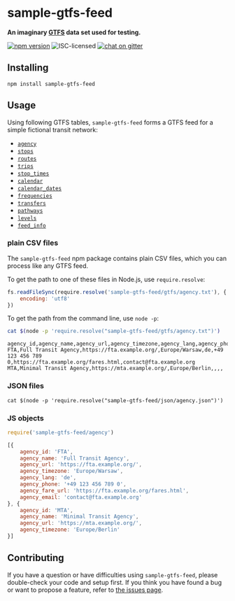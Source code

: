 # sample-gtfs-feed

**An imaginary [GTFS](https://developers.google.com/transit/gtfs/) data set used for testing.**

[![npm version](https://img.shields.io/npm/v/sample-gtfs-feed.svg)](https://www.npmjs.com/package/sample-gtfs-feed)
![ISC-licensed](https://img.shields.io/github/license/public-transport/sample-gtfs-feed.svg)
[![chat on gitter](https://badges.gitter.im/public-transport/Lobby.svg)](https://gitter.im/public-transport/Lobby)


## Installing

```shell
npm install sample-gtfs-feed
```


## Usage

Using following GTFS tables, `sample-gtfs-feed` forms a GTFS feed for a simple fictional transit network:

- [`agency`](https://developers.google.com/transit/gtfs/reference#agencytxt)
- [`stops`](https://developers.google.com/transit/gtfs/reference#stopstxt)
- [`routes`](https://developers.google.com/transit/gtfs/reference#routestxt)
- [`trips`](https://developers.google.com/transit/gtfs/reference#tripstxt)
- [`stop_times`](https://developers.google.com/transit/gtfs/reference#stop_timestxt)
- [`calendar`](https://developers.google.com/transit/gtfs/reference#calendartxt)
- [`calendar_dates`](https://developers.google.com/transit/gtfs/reference#calendar_datestxt)
- [`frequencies`](https://developers.google.com/transit/gtfs/reference#frequenciestxt)
- [`transfers`](https://developers.google.com/transit/gtfs/reference#transferstxt)
- [`pathways`](https://developers.google.com/transit/gtfs/reference#pathwaystxt)
- [`levels`](https://developers.google.com/transit/gtfs/reference#levelstxt)
- [`feed_info`](https://developers.google.com/transit/gtfs/reference#feed_infotxt)

### plain CSV files

The `sample-gtfs-feed` npm package contains plain CSV files, which you can process like any GTFS feed.

To get the path to one of these files in Node.js, use `require.resolve`:

```js
fs.readFileSync(require.resolve('sample-gtfs-feed/gtfs/agency.txt'), {
	encoding: 'utf8'
})
```

To get the path from the command line, use `node -p`:

```sh
cat $(node -p 'require.resolve("sample-gtfs-feed/gtfs/agency.txt")')
```

```csv
agency_id,agency_name,agency_url,agency_timezone,agency_lang,agency_phone,agency_fare_url,agency_email
FTA,Full Transit Agency,https://fta.example.org/,Europe/Warsaw,de,+49 123 456 789 0,https://fta.example.org/fares.html,contact@fta.example.org
MTA,Minimal Transit Agency,https://mta.example.org/,Europe/Berlin,,,,
```

### JSON files

```shell
cat $(node -p 'require.resolve("sample-gtfs-feed/json/agency.json")')
```

### JS objects

```js
require('sample-gtfs-feed/agency')
```

```js
[{
	agency_id: 'FTA',
	agency_name: 'Full Transit Agency',
	agency_url: 'https://fta.example.org/',
	agency_timezone: 'Europe/Warsaw',
	agency_lang: 'de',
	agency_phone: '+49 123 456 789 0',
	agency_fare_url: 'https://fta.example.org/fares.html',
	agency_email: 'contact@fta.example.org'
}, {
	agency_id: 'MTA',
	agency_name: 'Minimal Transit Agency',
	agency_url: 'https://mta.example.org/',
	agency_timezone: 'Europe/Berlin'
}]
```


## Contributing

If you have a question or have difficulties using `sample-gtfs-feed`, please double-check your code and setup first. If you think you have found a bug or want to propose a feature, refer to [the issues page](https://github.com/public-transport/sample-gtfs-feed/issues).
